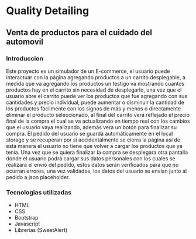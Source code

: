 # Quality Detailing
## Venta de productos para el cuidado del automovil
### Introduccion

Este proyecto es un simulador de un E-commerce, el usuario puede interactuar con la página agregando productos a un carrito desplegable, a medida que va agregando los productos un testigo va mostrando cuantos productos hay en el carrito sin necesidad de desplegarlo, una vez que el usuario abre el carrito puede ver los productos que fue agregando con sus cantidades y precio individual, puede aumentar o disminuir la cantidad de los productos fácilmente con los signos de más y menos o directamente eliminar el producto seleccionado, al final del carrito verá reflejado el precio final de la compra el cual se va actualizando en tiempo real con los cambios que el usuario vaya realizando, además vera un botón para finalizar su compra. El pedido del usuario se guarda automáticamente en el local storage y se recuperan por si accidentalmente se cierra la página así de esta manera el usuario no tiene que volver a cargar los productos que ya tenía. Una vez que se quiera finalizar la compra se desplegara otra pantalla donde el usuario podrá cargar sus datos personales con los cuales se realizara el envió del pedido, estos datos serán verificados para que no ocurran errores, una vez validados, los datos del usuario se envían junto al pedido a json placeholder.

### Tecnologias utilizadas
 - HTML
 - CSS
 - Bootstrap
 - Javascript
 - Librerias (SweetAlert)